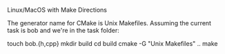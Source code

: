 Linux/MacOS with Make Directions

The generator name for CMake is Unix Makefiles. Assuming the current task is bob and
we're in the task folder:

touch bob.{h,cpp}
mkdir build
cd build
cmake -G "Unix Makefiles" ..
make